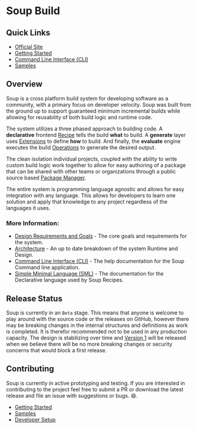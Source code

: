 # Soup Build

## Quick Links
* [Official Site](https://www.soupbuild.com/)
* [Getting Started](./docs/Getting-Started.md)
* [Command Line Interface (CLI)](./docs/CLI.md)
* [Samples](./docs/Samples.md)

## Overview
Soup is a cross platform build system for developing software as a community, with a primary focus on developer velocity. Soup was built from the ground up to support guaranteed minimum incremental builds while allowing for reusability of both build logic and runtime code.

The system utilizes a three phased approach to building code. A **declarative** frontend [Recipe](./docs/Architecture/Recipe.md) tells the build **what** to build. A **generate** layer uses [Extensions](./docs/Architecture/Build-Extension.md) to define **how** to build. And finally, the **evaluate** engine executes the build [Operations](./docs/Architecture/Build-Operation.md) to generate the desired output.

The clean isolation individual projects, coupled with the ability to write custom build logic work together to allow for easy authoring of a package that can be shared with other teams or organizations through a public source based [Package Manager](https://www.soupbuild.com/).

The entire system is programming language agnostic and allows for easy integration with any language. This allows for developers to learn one solution and apply that knowledge to any project regardless of the languages it uses.

### More Information:
* [Design Requirements and Goals](./docs/design-requirements-goals.md) - The core goals and requirements for the system.
* [Architecture](./docs/architecture.md) - An up to date breakdown of the system Runtime and Design.
* [Command Line Interface (CLI)](./docs/cli.md) - The help documentation for the Soup Command line application.
* [Simple Minimal Language (SML)](./docs/sml.md) - The documentation for the Declarative language used by Soup Recipes.

## Release Status
Soup is currently in an `Beta` stage. This means that anyone is welcome to play around with the source code or the releases on GitHub, however there may be breaking changes in the internal structures and definitions as work is completed. It is therefor recommended not to be used in any production capacity. The design is stabilizing over time and [Version 1](https://github.com/soup-build/soup/milestone/2) will be released when we believe there will be no more breaking changes or security concerns that would block a first release.

## Contributing
Soup is currently in active prototyping and testing. If you are interested in contributing to the project feel free to submit a PR or download the latest release and file an issue with suggestions or bugs. :smile:.
* [Getting Started](./docs/Getting-Started.md)
* [Samples](./docs/Samples.md)
* [Developer Setup](./docs/Developer-Setup.md)
